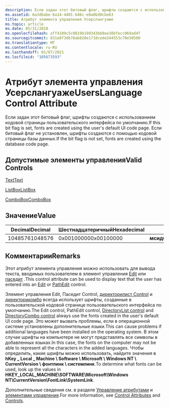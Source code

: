 ```yaml
---
description: Если задан этот битовый флаг, шрифты создаются с использованием кодовой страницы пользовательского интерфейса по умолчанию. Если битовый флаг не установлен, шрифты создаются с помощью кодовой страницы базы данных.
ms.assetid: 6a3dbabe-6a14-4401-b46c-e8a0bd0cbe63
title: Атрибут элемента управления Усерслангуаже
ms.topic: article
ms.date: 05/31/2018
ms.openlocfilehash: aff4109c5c0819b199343bb8ee38bfecc069ad4f
ms.sourcegitcommit: 831e8f3db78ab820e1710cede244553c70e50500
ms.translationtype: MT
ms.contentlocale: ru-RU
ms.lasthandoff: 01/07/2021
ms.locfileid: "105673593"
---
```

# <a name="userslanguage-control-attribute"></a><span data-ttu-id="fb62a-104">Атрибут элемента управления Усерслангуаже</span><span class="sxs-lookup"><span data-stu-id="fb62a-104">UsersLanguage Control Attribute</span></span>

<span data-ttu-id="fb62a-105">Если задан этот битовый флаг, шрифты создаются с использованием кодовой страницы пользовательского интерфейса по умолчанию.</span><span class="sxs-lookup"><span data-stu-id="fb62a-105">If this bit flag is set, fonts are created using the user's default UI code page.</span></span> <span data-ttu-id="fb62a-106">Если битовый флаг не установлен, шрифты создаются с помощью кодовой страницы базы данных.</span><span class="sxs-lookup"><span data-stu-id="fb62a-106">If the bit flag is not set, fonts are created using the database code page.</span></span>

## <a name="valid-controls"></a><span data-ttu-id="fb62a-107">Допустимые элементы управления</span><span class="sxs-lookup"><span data-stu-id="fb62a-107">Valid Controls</span></span>

[<span data-ttu-id="fb62a-108">Text</span><span class="sxs-lookup"><span data-stu-id="fb62a-108">Text</span></span>](text-control.md)

 

[<span data-ttu-id="fb62a-109">ListBox</span><span class="sxs-lookup"><span data-stu-id="fb62a-109">ListBox</span></span>](listbox-control.md)

 

[<span data-ttu-id="fb62a-110">ComboBox</span><span class="sxs-lookup"><span data-stu-id="fb62a-110">ComboBox</span></span>](combobox-control.md)

## <a name="value"></a><span data-ttu-id="fb62a-111">Значение</span><span class="sxs-lookup"><span data-stu-id="fb62a-111">Value</span></span>



| <span data-ttu-id="fb62a-112">Decimal</span><span class="sxs-lookup"><span data-stu-id="fb62a-112">Decimal</span></span> | <span data-ttu-id="fb62a-113">Шестнадцатеричный</span><span class="sxs-lookup"><span data-stu-id="fb62a-113">Hexadecimal</span></span> | <span data-ttu-id="fb62a-114">Константа</span><span class="sxs-lookup"><span data-stu-id="fb62a-114">Constant</span></span>                                |
|---------|-------------|-----------------------------------------|
| <span data-ttu-id="fb62a-115">1048576</span><span class="sxs-lookup"><span data-stu-id="fb62a-115">1048576</span></span> | <span data-ttu-id="fb62a-116">0x00100000</span><span class="sxs-lookup"><span data-stu-id="fb62a-116">0x00100000</span></span>  | <span data-ttu-id="fb62a-117">**мсидбконтролаттрибутесусерслангуаже**</span><span class="sxs-lookup"><span data-stu-id="fb62a-117">**msidbControlAttributesUsersLanguage**</span></span> |



 

## <a name="remarks"></a><span data-ttu-id="fb62a-118">Комментарии</span><span class="sxs-lookup"><span data-stu-id="fb62a-118">Remarks</span></span>

<span data-ttu-id="fb62a-119">Этот атрибут элемента управления можно использовать для вывода текста, вводимых пользователем в элемент управления [Edit](edit-control.md) или [паседит](pathedit-control.md) .</span><span class="sxs-lookup"><span data-stu-id="fb62a-119">This control attribute can be used to display text that the user has entered into an [Edit](edit-control.md) or [PathEdit](pathedit-control.md) control.</span></span>

<span data-ttu-id="fb62a-120">Элемент управления Edit, Паседит Control, [директорилист Control](directorylist-control.md) и [директорикомбо](directorycombo-control.md) всегда использует шрифты, созданные в пользовательской кодовой странице пользовательского интерфейса по умолчанию.</span><span class="sxs-lookup"><span data-stu-id="fb62a-120">The Edit control, PathEdit control, [DirectoryList control](directorylist-control.md) and [DirectoryCombo control](directorycombo-control.md) always use the fonts created in the user's default UI code page.</span></span> <span data-ttu-id="fb62a-121">Это может вызвать проблемы, если в операционной системе установлены дополнительные языки.</span><span class="sxs-lookup"><span data-stu-id="fb62a-121">This can cause problems if additional languages have been installed on the operating system.</span></span> <span data-ttu-id="fb62a-122">В этом случае шрифты на компьютере не могут представлять все символы в добавленных языках.</span><span class="sxs-lookup"><span data-stu-id="fb62a-122">In this case, the fonts on the computer may not be able to represent all the characters in the added languages.</span></span> <span data-ttu-id="fb62a-123">Чтобы определить, какие шрифты можно использовать, найдите значения в **hKey \_ Local \_ Machine \\ Software \\ Microsoft \\ Windows NT \\ CurrentVersion \\ фонтлинк \\ системлинк**.</span><span class="sxs-lookup"><span data-stu-id="fb62a-123">To determine what fonts can be used, look up the values in **HKEY\_LOCAL\_MACHINE\\SOFTWARE\\Microsoft\\Windows NT\\CurrentVersion\\FontLink\\SystemLink**.</span></span>

<span data-ttu-id="fb62a-124">Дополнительные сведения см. в разделе [Управление атрибутами](control-attributes.md) и [элементами управления](controls.md).</span><span class="sxs-lookup"><span data-stu-id="fb62a-124">For more information, see [Control Attributes](control-attributes.md) and [Controls](controls.md).</span></span>

 

 




